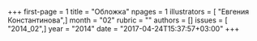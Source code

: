 +++
first-page = 1
title = "Обложка"
npages = 1
illustrators = [ "Евгения Константинова",]
month = "02"
rubric = ""
authors = []
issues = [ "2014_02",]
year = "2014"
date = "2017-04-24T15:37:57+03:00"
+++
